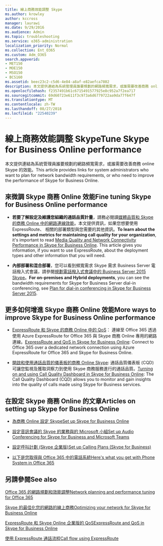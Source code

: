 ```yaml
---
title: 線上商務效能調整 Skype
ms.author: krowley
author: kccross
manager: laurawi
ms.date: 9/29/2016
ms.audience: Admin
ms.topic: troubleshooting
ms.service: o365-administration
localization_priority: Normal
ms.collection: Ent_O365
ms.custom: Adm_O365
search.appverid:
- MET150
- MOE150
- MSO150
- BCS160
ms.assetid: beec23c2-c5d6-4e84-a8af-e82aefca7802
description: 本文提供連結為系統管理員誰要規劃的網路頻寬需求，或誰需要改善商務 online Skype 的效能。
ms.openlocfilehash: f2357491b61c6715491577925e8c952a7f2ea717
ms.sourcegitcommit: 69d60723e611f3c973a6d6779722aa9da77f647f
ms.translationtype: MT
ms.contentlocale: zh-TW
ms.lasthandoff: 08/27/2018
ms.locfileid: "22540239"
---
```

# <a name="tune-skype-for-business-online-performance"></a><span data-ttu-id="35674-103">線上商務效能調整 Skype</span><span class="sxs-lookup"><span data-stu-id="35674-103">Tune Skype for Business Online performance</span></span>

<span data-ttu-id="35674-104">本文提供連結為系統管理員誰要規劃的網路頻寬需求，或誰需要改善商務 online Skype 的效能。</span><span class="sxs-lookup"><span data-stu-id="35674-104">This article provides links for system administrators who want to plan for network bandwidth requirements, or who need to improve the performance of Skype for Business Online.</span></span> 
  
## <a name="fine-tuning-skype-for-business-online-performance"></a><span data-ttu-id="35674-105">來微調 Skype 商務 Online 效能</span><span class="sxs-lookup"><span data-stu-id="35674-105">Fine tuning Skype for Business Online performance</span></span>

- <span data-ttu-id="35674-p101">**若要了解設定及維護您組織的通話品質計量**，請務必閱讀[媒體品質和 Skype 的商務 Online 中的網路連線效能](https://docs.microsoft.com/skypeforbusiness/optimizing-your-network/media-quality-and-network-connectivity-performance)。本文提供資訊，如果您想要使用 ExpressRoute、 相關的部署類型與您需要的其他資訊。</span><span class="sxs-lookup"><span data-stu-id="35674-p101">**To learn about the settings and metrics for maintaining call quality for your organization**, it's important to read [Media Quality and Network Connectivity Performance in Skype for Business Online](https://docs.microsoft.com/skypeforbusiness/optimizing-your-network/media-quality-and-network-connectivity-performance). This article gives you information, if you want to use ExpressRoute, about the deployment types and other information that you will need.</span></span>
    
- <span data-ttu-id="35674-108">**內部部署和混合部署**，您可以看到頻寬需求 Skype 需求 Business Server 電話撥入式會議，請參閱[規劃電話撥入式會議中的 Business Server 2015 Skype](https://docs.microsoft.com/skypeforbusiness/plan-your-deployment/conferencing/dial-in-conferencing)。</span><span class="sxs-lookup"><span data-stu-id="35674-108">**For on-premises and Hybrid deployments**, you can see the bandwidth requirements for Skype for Business Server dial-in conferencing, see [Plan for dial-in conferencing in Skype for Business Server 2015](https://docs.microsoft.com/skypeforbusiness/plan-your-deployment/conferencing/dial-in-conferencing).</span></span>
    
## <a name="more-ways-to-improve-skype-for-business-online-performance"></a><span data-ttu-id="35674-109">更多如何增進 Skype 商務 Online 效能</span><span class="sxs-lookup"><span data-stu-id="35674-109">More ways to improve Skype for Business Online performance</span></span>

- <span data-ttu-id="35674-110">[ExpressRoute 和 Skype 的商務 Online 中的 QoS](https://docs.microsoft.com/skypeforbusiness/optimizing-your-network/expressroute-and-qos-in-skype-for-business-online)： 連線至 Office 365 透過使用 Azure ExpressRoute for Office 365 與 Skype 商務 Online 專用的網路連線。</span><span class="sxs-lookup"><span data-stu-id="35674-110">[ExpressRoute and QoS in Skype for Business Online](https://docs.microsoft.com/skypeforbusiness/optimizing-your-network/expressroute-and-qos-in-skype-for-business-online): Connect to Office 365 over a dedicated network connection using Azure ExpressRoute for Office 365 and Skype for Business Online.</span></span> 
    
- <span data-ttu-id="35674-111">[開啟和使用通話品質的儀表板的商務 Online Skype](https://docs.microsoft.com/SkypeForBusiness/using-call-quality-in-your-organization/turning-on-and-using-call-quality-dashboard): 通話品質儀表板 (CQD) 可讓您監視及獲取洞察力到使用 Skype 商務服務進行的通話品質。</span><span class="sxs-lookup"><span data-stu-id="35674-111">[Turning on and using Call Quality Dashboard in Skype for Business Online](https://docs.microsoft.com/SkypeForBusiness/using-call-quality-in-your-organization/turning-on-and-using-call-quality-dashboard): The Call Quality Dashboard (CQD) allows you to monitor and gain insights into the quality of calls made using Skype for Business services.</span></span> 
    
## <a name="articles-on-setting-up-skype-for-business-online"></a><span data-ttu-id="35674-112">在設定 Skype 商務 Online 的文章</span><span class="sxs-lookup"><span data-stu-id="35674-112">Articles on setting up Skype for Business Online</span></span>

- [<span data-ttu-id="35674-113">為商務 Online 設定 Skype</span><span class="sxs-lookup"><span data-stu-id="35674-113">Set up Skype for Business Online</span></span>](https://docs.microsoft.com/skypeforbusiness/set-up-skype-for-business-online/set-up-skype-for-business-online)
    
- [<span data-ttu-id="35674-114">設定音訊會議的 Skype 的業務與的 Microsoft 小組</span><span class="sxs-lookup"><span data-stu-id="35674-114">Set up Audio Conferencing for Skype for Business and Microsoft Teams</span></span>](https://docs.microsoft.com/skypeforbusiness/audio-conferencing-in-office-365/set-up-audio-conferencing)
    
- [<span data-ttu-id="35674-115">設定呼叫計劃 (Skype 企業版)</span><span class="sxs-lookup"><span data-stu-id="35674-115">Set up Calling Plans (Skype for Business)</span></span>](https://docs.microsoft.com/SkypeForBusiness/what-are-calling-plans-in-office-365/set-up-calling-plans)
    
- [<span data-ttu-id="35674-116">以下是您取得與 Office 365 中的電話系統</span><span class="sxs-lookup"><span data-stu-id="35674-116">Here's what you get with Phone System in Office 365</span></span>](https://docs.microsoft.com/skypeforbusiness/what-is-phone-system-in-office-365/here-s-what-you-get-with-phone-system)
    
## <a name="see-also"></a><span data-ttu-id="35674-117">另請參閱</span><span class="sxs-lookup"><span data-stu-id="35674-117">See also</span></span>

[<span data-ttu-id="35674-118">Office 365 的網路規劃和效能調整</span><span class="sxs-lookup"><span data-stu-id="35674-118">Network planning and performance tuning for Office 365</span></span>](network-planning-and-performance.md)
  
[<span data-ttu-id="35674-119">Skype 的最佳化您的網路的線上商務</span><span class="sxs-lookup"><span data-stu-id="35674-119">Optimizing your network for Skype for Business Online</span></span>](https://docs.microsoft.com/skypeforbusiness/optimizing-your-network/optimizing-your-network)
  
[<span data-ttu-id="35674-120">ExpressRoute 和 Skype Online 企業版的 QoS</span><span class="sxs-lookup"><span data-stu-id="35674-120">ExpressRoute and QoS in Skype for Business Online</span></span>](https://docs.microsoft.com/skypeforbusiness/optimizing-your-network/expressroute-and-qos-in-skype-for-business-online)
  
[<span data-ttu-id="35674-121">使用 ExpressRoute 通話流程</span><span class="sxs-lookup"><span data-stu-id="35674-121">Call flow using ExpressRoute</span></span>](https://docs.microsoft.com/skypeforbusiness/optimizing-your-network/call-flow-using-expressroute)

